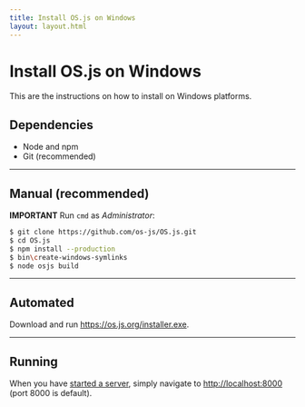 ```yaml
---
title: Install OS.js on Windows
layout: layout.html
---
```


# Install OS.js on Windows

This are the instructions on how to install on Windows platforms.

## Dependencies

- Node and npm
- Git (recommended)

---

## Manual (recommended)

**IMPORTANT** Run `cmd` as *Administrator*:

```bash
$ git clone https://github.com/os-js/OS.js.git
$ cd OS.js
$ npm install --production
$ bin\create-windows-symlinks
$ node osjs build
```

---

## Automated

Download and run https://os.js.org/installer.exe.

---

## Running

When you have [started a server](/manual/server), simply navigate to [http://localhost:8000](http://localhost:8000) (port 8000 is default).
